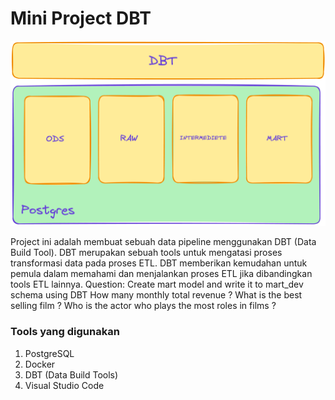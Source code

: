 # Mini Project DBT

<img src='/img/DBT-Overview.png'/>

Project ini adalah membuat sebuah data pipeline menggunakan DBT (Data Build Tool). DBT merupakan sebuah tools untuk mengatasi proses transformasi data pada proses ETL. DBT memberikan kemudahan untuk pemula dalam memahami dan menjalankan proses ETL jika dibandingkan tools ETL lainnya.
Question:
Create mart model and write it to mart_dev schema using DBT
How many monthly total revenue ?
What is the best selling film ?
Who is the actor who plays the most roles in films ?

### Tools yang digunakan
1. PostgreSQL
2. Docker
3. DBT (Data Build Tools)
4. Visual Studio Code
